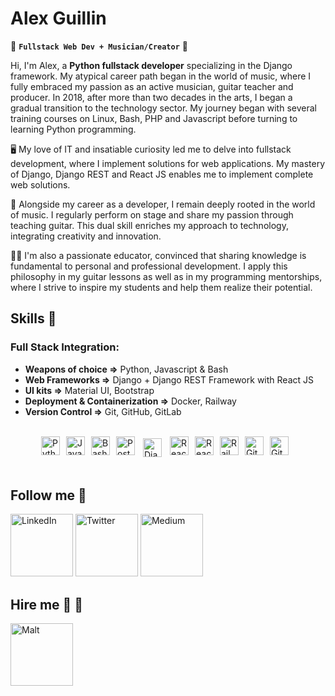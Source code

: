#  Alex Guillin

🧪 **`Fullstack Web Dev + Musician/Creator`** 🚀


Hi, I'm Alex, a **Python fullstack developer** specializing in the Django framework. My atypical career path began in the world of music, where I fully embraced my passion as an active musician, guitar teacher and producer. In 2018, after more than two decades in the arts, I began a gradual transition to the technology sector. My journey began with several training courses on Linux, Bash, PHP and Javascript before turning to learning Python programming.

🖥️ My love of IT and insatiable curiosity led me to delve into fullstack development, where I implement solutions for web applications. My mastery of Django, Django REST and React JS enables me to implement complete web solutions.

🎸 Alongside my career as a developer, I remain deeply rooted in the world of music. I regularly perform on stage and share my passion through teaching guitar. This dual skill enriches my approach to technology, integrating creativity and innovation.

👨‍🏫 I'm also a passionate educator, convinced that sharing knowledge is fundamental to personal and professional development. I apply this philosophy in my guitar lessons as well as in my programming mentorships, where I strive to inspire my students and help them realize their potential.


## Skills 🎯

### Full Stack Integration:

- **Weapons of choice =>** Python, Javascript & Bash
- **Web Frameworks =>** Django + Django REST Framework with React JS
- **UI kits =>** Material UI, Bootstrap
- **Deployment & Containerization =>** Docker, Railway
- **Version Control =>** Git, GitHub, GitLab

<br>

<div style="width: 100%; display: flex; justify-content: center;">
  <img align="left" alt="Python" width="30px" height="30px" style="margin-right:10px;" src="https://cdn.jsdelivr.net/gh/devicons/devicon@latest/icons/python/python-plain.svg" />

  <img align="left" alt="Javascript" width="30px" height="30px" style="margin-right:10px;" src="https://cdn.jsdelivr.net/gh/devicons/devicon@latest/icons/javascript/javascript-original.svg" />

  <img align="left" alt="Bash" width="30px" height="30px" style="margin-right:10px;" src="https://i.ibb.co/v4Xsv27/bash-original.png" />
            
  <img align="left" alt="Postgres" width="30px" height="30px" style="margin-right:10px;" src="https://cdn.jsdelivr.net/gh/devicons/devicon@latest/icons/postgresql/postgresql-original.svg" />

  <img align="left" alt="Django" width="30px" height="30px" style="margin-right:10px; padding:3px" src="https://i.ibb.co/qdPYsTt/django-plain.png" />

  <img align="left" alt="React" width="30px" height="30px" style="margin-right:10px;" src="https://cdn.jsdelivr.net/gh/devicons/devicon@latest/icons/react/react-original.svg" />

  <img align="left" alt="React" width="30px" height="30px" style="margin-right:10px;" src="https://cdn.jsdelivr.net/gh/devicons/devicon@latest/icons/materialui/materialui-plain.svg" />
           
  <img align="left" alt="Railway" width="30px" height="30px" style="margin-right:10px;" src="https://cdn.jsdelivr.net/gh/devicons/devicon@latest/icons/railway/railway-original.svg" />

  <img align="left" alt="Git" width="30px" height="30px" style="margin-right:10px;" src="https://cdn.jsdelivr.net/gh/devicons/devicon@latest/icons/git/git-original.svg" />

  <img align="left" alt="Git" width="30px" height="30px" style="margin-right:10px;" src="https://cdn.jsdelivr.net/gh/devicons/devicon@latest/icons/linux/linux-original.svg" />
          
</div>
<br>

## Follow me 🔭
<p>
  <a href="linkedin.com/in/alex-guillin" style="text-decoration: none;" target="_blank"><img alt="LinkedIn" width="100px" src="https://i.ibb.co/vvCK86M/Linkedin-badge.png" /></a> <a href="https://twitter.com/alex_cap0n3" style="text-decoration: none;" target="_blank"><img alt="Twitter" width="100px" src="https://i.ibb.co/YT7Jvfg/X-Badge.png" /></a> <a href="https://medium.com/@dev.aguillin" style="text-decoration: none;" target="_blank"><img alt="Medium" width="100px" src="https://i.ibb.co/swtQqNx/Medium-Badge.png" /></a> 
</p>

## Hire me 🤝 💼

<p>
  <a href="https://www.malt.ch/profile/alexandreguillin" style="text-decoration: none;" target="_blank"><img alt="Malt" width="100px" src="https://i.ibb.co/FWRBKzd/Malt-Badge.png" /></a>
</p>
